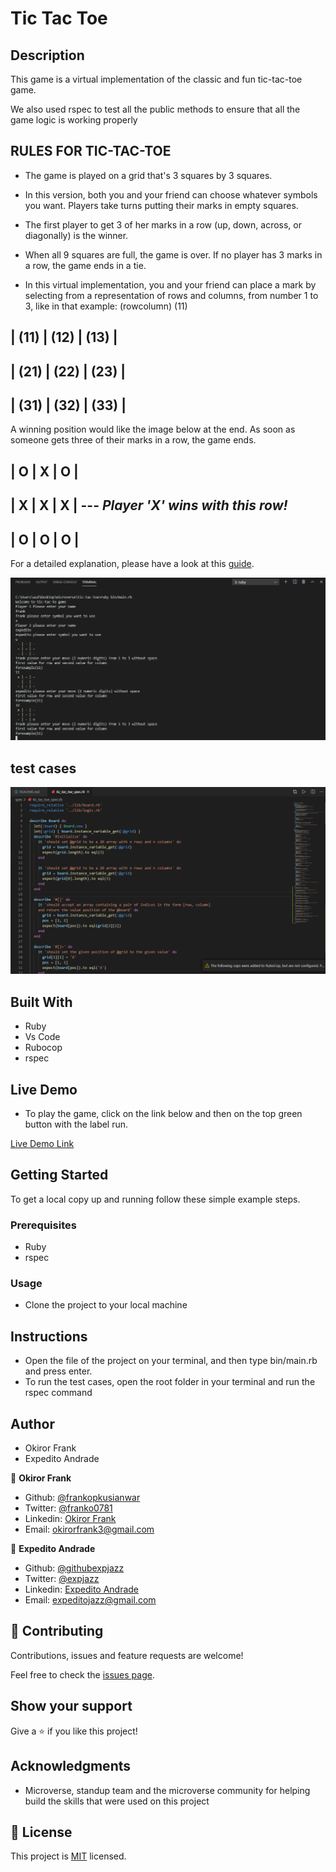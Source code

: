 # Tic Tac Toe

## Description

This game is a virtual implementation of the classic and fun tic-tac-toe game.

We also used rspec to test all the public methods to ensure that all the game logic is working properly

## RULES FOR TIC-TAC-TOE
- The game is played on a grid that's 3 squares by 3 squares.

- In this version, both you and your friend can choose whatever symbols you want. Players take turns putting their marks in empty squares.

- The first player to get 3 of her marks in a row (up, down, across, or diagonally) is the winner.

- When all 9 squares are full, the game is over. If no player has 3 marks in a row, the game ends in a tie.

- In this virtual implementation, you and your friend can place a mark by selecting from a representation of rows and columns, from number 1 to 3, like in that example:
(rowcolumn)
(11)

| (11) | (12) | (13) |
-------------------
| (21) | (22) | (23) |
-------------------
| (31) | (32) | (33) |
-------------------

A winning position would like the image below at the end. As soon as someone gets three of their marks in a row, the game ends.

|  O  |  X  |  O  | 
-------------------
|  X  |  X  |  X  |  --- *Player 'X' wins with this row!*
-------------------
|  O  |  O  |  O  |
-------------------

For a detailed explanation, please have a look at this [guide](https://www.wikihow.com/Play-Tic-Tac-Toe).

![screenshot](./screenshot.png)

## test cases

![screenshot](./test_cases.PNG)

## Built With

- Ruby
- Vs Code
- Rubocop
- rspec

## Live Demo
- To play the game, click on the link below and then on the top green button with the label run.

[Live Demo Link](https://repl.it/@expjazz/tic-tac-toe)

## Getting Started

To get a local copy up and running follow these simple example steps.

### Prerequisites

- Ruby
- rspec

### Usage

- Clone the project to your local machine

## Instructions

- Open the file of the project on your terminal, and then type bin/main.rb and press enter.
- To run the test cases, open the root folder in your terminal and run the rspec command

## Author

- Okiror Frank
- Expedito Andrade

👤 **Okiror Frank**

- Github: [@frankopkusianwar](https://github.com/frankopkusianwar)
- Twitter: [@franko0781](https://twitter.com/franko0781)
- Linkedin: [Okiror Frank](https://linkedin.com/in/frank-okiror-250076b5)
- Email: okirorfrank3@gmail.com

👤 **Expedito Andrade**

- Github: [@githubexpjazz](https://github.com/expjazz)
- Twitter: [@expjazz](https://twitter.com/expeditoandrade13)
- Linkedin: [Expedito Andrade](https://www.linkedin.com/in/expedito-andrade-3645151a4/)
- Email: expeditojazz@gmail.com

## 🤝 Contributing

Contributions, issues and feature requests are welcome!

Feel free to check the [issues page](issues/).

## Show your support

Give a ⭐️ if you like this project!

## Acknowledgments

- Microverse, standup team and the microverse community for helping build the skills that were used on this project

## 📝 License

This project is [MIT](lic.url) licensed.
